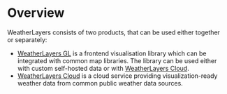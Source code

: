 # Overview

WeatherLayers consists of two products, that can be used either together or separately:

* [WeatherLayers GL](weatherlayers-gl/) is a frontend visualisation library which can be integrated with common map libraries. The library can be used either with custom self-hosted data or with [WeatherLayers Cloud](weatherlayers-cloud/).
* [WeatherLayers Cloud](weatherlayers-cloud/) is a cloud service providing visualization-ready weather data from common public weather data sources.
